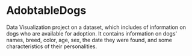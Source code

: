 # AdobtableDogs
Data Visualization project on a dataset, which includes of information on dogs who are available for adoption. It contains information on dogs' names, breed, color, age, sex, the date they were found, and some characteristics of their personalities. 
